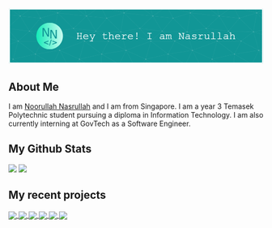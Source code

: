![Header](assets/header.png)

## About Me
I am <a href="https://nasportfolio.com">Noorullah Nasrullah</a> and I am from Singapore. I am a year 3 Temasek Polytechnic student pursuing a diploma in Information Technology. I am also currently interning at GovTech as a Software Engineer.

## My Github Stats
<img src="https://github-readme-stats.vercel.app/api?username=Coeeter&show_icons=true&theme=github_dark&hide_border=true&count_private=true" />
<img src="https://github-readme-stats.vercel.app/api/top-langs/?username=Coeeter&layout=compact&theme=github_dark&hide_border=true&count_private=true&hide=html" />

## My recent projects

<a href="https://github.com/Coeeter/kt-spring-eventify">
  <img align="center" src="https://github-readme-stats.vercel.app/api/pin/?username=Coeeter&theme=github_dark&hide_border=true&repo=kt-spring-eventify"/>
</a>
<a href="https://github.com/Coeeter/ts-next-authentication-demo">
  <img align="center" src="https://github-readme-stats.vercel.app/api/pin/?username=Coeeter&theme=github_dark&hide_border=true&repo=ts-next-authentication-demo"/>
</a>
<a href="https://github.com/Coeeter/EmailGPT">
  <img align="center" src="https://github-readme-stats.vercel.app/api/pin/?username=Coeeter&theme=github_dark&hide_border=true&repo=EmailGPT"/>
</a>
<a href="https://github.com/Coeeter/kt-android-clicktochat">
  <img align="center" src="https://github-readme-stats.vercel.app/api/pin/?username=Coeeter&theme=github_dark&hide_border=true&repo=kt-android-clicktochat"/>
</a>
<a href="https://github.com/Coeeter/py-stroke-prediction">
  <img align="center" src="https://github-readme-stats.vercel.app/api/pin/?username=Coeeter&theme=github_dark&hide_border=true&repo=py-stroke-prediction"/>
</a>
<a href="https://github.com/Coeeter/ktor-clicktochat-backend">
  <img align="center" src="https://github-readme-stats.vercel.app/api/pin/?username=Coeeter&theme=github_dark&hide_border=true&repo=ktor-clicktochat-backend"/>
</a>
